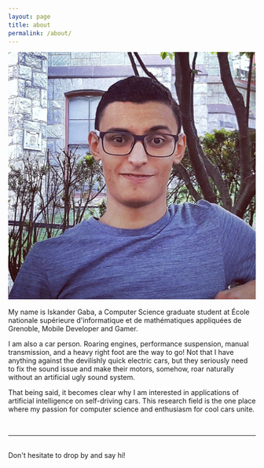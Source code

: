 ```yaml
---
layout: page
title: about
permalink: /about/
---
```


<img class="col one right avatar" src="/img/me.jpg">

My name is Iskander Gaba, a Computer Science graduate student at École nationale supérieure d'informatique et de mathématiques appliquées de Grenoble, Mobile Developer and Gamer.

I am also a car person. Roaring engines, performance suspension, manual transmission, and a heavy right foot are the way to go! Not that I have anything against the devilishly quick electric cars, but they seriously need to fix the sound issue and make their motors, somehow, roar naturally without an artificial ugly sound system.

That being said, it becomes clear why I am interested in applications of artificial intelligence on self-driving cars. This research field is the one place where my passion for computer science and enthusiasm for cool cars unite.

<br/>
<hr/>
<br/>
<div class="contacticon center">
	<a href="mailto:iskandergaba@gmail.com"><i class="fa fa-envelope-square"></i></a>
	<a href="https://www.linkedin.com/in/iskandergaba" target="_blank"><i class="fab fa-linkedin"></i></a>
	<a href="https://github.com/iskandergaba" target="_blank"><i class="fab fa-github-square"></i></a>
	<div class="col three caption">
		Don't hesitate to drop by and say hi!
	</div>
</div>

